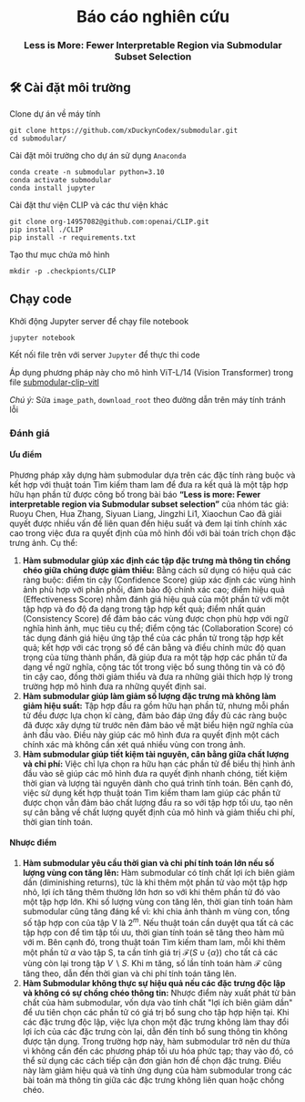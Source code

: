 <h1 align="center">Báo cáo nghiên cứu</h1>
<h3 align="center">Less is More: Fewer Interpretable Region via Submodular Subset Selection</h3>

## 🛠️ Cài đặt môi trường
Clone dự án về máy tính

```Terminal
git clone https://github.com/xDuckynCodex/submodular.git
cd submodular/
```
Cài đặt môi trường cho dự án sử dụng `Anaconda`

```Terminal
conda create -n submodular python=3.10
conda activate submodular
conda install jupyter
```
Cài đặt thư viện CLIP và các thư viện khác
```
git clone org-14957082@github.com:openai/CLIP.git
pip install ./CLIP
pip install -r requirements.txt
```
Tạo thư mục chứa mô hình
```
mkdir -p .checkpionts/CLIP
```
## Chạy code
Khởi động Jupyter server để chạy file notebook
```
jupyter notebook
```
Kết nối file trên với server `Jupyter` để thực thi code

Áp dụng phương pháp này cho mô hình ViT-L/14 (Vision Transformer) trong file [submodular-clip-vitl](visual/submodular-clip-vitl.ipynb)

*Chú ý:* Sửa `image_path`, `download_root` theo đường dẫn trên máy tính tránh lỗi

### Đánh giá
#### Ưu điểm
Phương pháp xây dựng hàm submodular dựa trên các đặc tính ràng buộc và kết hợp với thuật toán Tìm kiếm tham lam để đưa ra kết quả là một tập hợp hữu hạn phần tử được công bố trong bài báo **“Less is more: Fewer interpretable region via Submodular subset selection”** của nhóm tác giả: Ruoyu Chen, Hua Zhang, Siyuan Liang, Jingzhi Li1, Xiaochun Cao đã giải quyết được nhiều vấn đề liên quan đến hiệu suất và đem lại tính chính xác cao trong việc đưa ra quyết định của mô hình đối với bài toán trích chọn đặc trưng ảnh. Cụ thể:
1. **Hàm submodular giúp xác định các tập đặc trưng mà thông tin chồng chéo giữa chúng được giảm thiểu:** Bằng cách sử dụng có hiệu quả các ràng buộc: điểm tin cậy (Confidence Score) giúp xác định các vùng hình ảnh phù hợp với phân phối, đảm bảo độ chính xác cao; điểm hiệu quả (Effectiveness Score) nhằm đánh giá hiệu quả của một phần tử với một tập hợp và đo độ đa dạng trong tập hợp kết quả; điểm nhất quán (Consistency Score) để đảm bảo các vùng được chọn phù hợp với ngữ nghĩa hình ảnh, mục tiêu cụ thể; điểm cộng tác (Collaboration Score) có tác dụng đánh giá hiệu ứng tập thể của các phần tử trong tập hợp kết quả; kết hợp với các trọng số để cân bằng và điều chỉnh mức độ quan trọng của từng thành phần, đã giúp đưa ra một tập hợp các phần tử đa dạng về ngữ nghĩa, cộng tác tốt trong việc bổ sung thông tin và có độ tin cậy cao, đồng thời giảm thiểu và đưa ra những giải thích hợp lý trong trường hợp mô hình đưa ra những quyết định sai.
2. **Hàm submodular giúp làm giảm số lượng đặc trưng mà không làm giảm hiệu suất:** Tập hợp đầu ra gồm hữu hạn phần tử, nhưng mỗi phần tử đều được lựa chọn kĩ càng, đảm bảo đáp ứng đầy đủ các ràng buộc đã được xây dựng từ trước nên đảm bảo về mặt biểu hiện ngữ nghĩa của ảnh đầu vào. Điều này giúp các mô hình đưa ra quyết định một cách chính xác mà không cần xét quá nhiều vùng con trong ảnh.
3. **Hàm submodular giúp tiết kiệm tài nguyên, cân bằng giữa chất lượng và chi phí:** Việc chỉ lựa chọn ra hữu hạn các phần tử để biểu thị hình ảnh đầu vào sẽ giúp các mô hình đưa ra quyết định nhanh chóng, tiết kiệm thời gian và lượng tài nguyên dành cho quá trình tính toán. Bên cạnh đó, việc sử dụng kết hợp thuật toán Tìm kiếm tham lam giúp các phần tử được chọn vẫn đảm bảo chất lượng đầu ra so với tập hợp tối ưu, tạo nên sự cân bằng về chất lượng quyết định của mô hình và giảm thiểu chi phí, thời gian tính toán.
#### Nhược điểm
1. **Hàm submodular yêu cầu thời gian và chi phí tính toán lớn nếu số lượng vùng con tăng lên:** Hàm submodular có tính chất lợi ích biên giảm dần (diminishing returns), tức là khi thêm một phần tử vào một tập hợp nhỏ, lợi ích tăng thêm thường lớn hơn so với khi thêm phần tử đó vào một tập hợp lớn. Khi số lượng vùng con tăng lên, thời gian tính toán hàm submodular cũng tăng đáng kể vì: khi chia ảnh thành m vùng con, tổng số tập hợp con của tập V là $2^m$. Nếu thuật toán cần duyệt qua tất cả các tập hợp con để tìm tập tối ưu, thời gian tính toán sẽ tăng theo hàm mũ với m. Bên cạnh đó, trong thuật toán Tìm kiếm tham lam, mỗi khi thêm một phần tử $\alpha$ vào tập S, ta cần tính giá trị $\mathcal{F}\left(S \cup \left\{ \alpha \right\}\right)$ cho tất cả các vùng còn lại trong tập $V \backslash S$. Khi m tăng, số lần tính toán hàm $\mathcal{F}$ cũng tăng theo, dẫn đến thời gian và chi phí tính toán tăng lên.
2. **Hàm Submodular không thực sự hiệu quả nếu các đặc trưng độc lập và không có sự chồng chéo thông tin:** Nhược điểm này xuất phát từ bản chất của hàm submodular, vốn dựa vào tính chất "lợi ích biên giảm dần" để ưu tiên chọn các phần tử có giá trị bổ sung cho tập hợp hiện tại. Khi các đặc trưng độc lập, việc lựa chọn một đặc trưng không làm thay đổi lợi ích của các đặc trưng còn lại, dẫn đến tính bổ sung thông tin không được tận dụng. Trong trường hợp này, hàm submodular trở nên dư thừa vì không cần đến các phương pháp tối ưu hóa phức tạp; thay vào đó, có thể sử dụng các cách tiếp cận đơn giản hơn để chọn đặc trưng. Điều này làm giảm hiệu quả và tính ứng dụng của hàm submodular trong các bài toán mà thông tin giữa các đặc trưng không liên quan hoặc chồng chéo.
